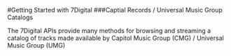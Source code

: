 #Getting Started with 7Digital
###Captial Records / Universal Music Group Catalogs

The 7Digital APIs provide many methods for browsing and streaming a catalog of tracks made available by Capitol Music Group (CMG) / Universal Music Group (UMG)
